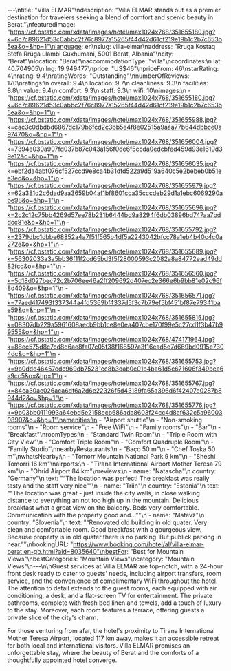 ---\ntitle: "Villa ELMAR"\ndescription: "Villa ELMAR stands out as a premier destination for travelers seeking a blend of comfort and scenic beauty in Berat."\nfeaturedImage: "https://cf.bstatic.com/xdata/images/hotel/max1024x768/351655180.jpg?k=6c7c89621d53c0abbc2f76c8977a15265f44d42d61cf219e19b1c2b7c653b5ea&o=&hp=1"\nlanguage: en\nslug: villa-elmar\naddress: "Rruga Kostaq Stefa Rruga Llambi Guxhumani, 5001 Berat, Albania"\ncity: "Berat"\nlocation: "Berat"\naccommodationType: "villa"\ncoordinates:\n  lat: 40.704905\n  lng: 19.949477\nprice: "US$46"\npriceFrom: 46\nstarRating: 4\nrating: 9.4\nratingWords: "Outstanding"\nnumberOfReviews: 170\nratings:\n  overall: 9.4\n  location: 9.7\n  cleanliness: 9.3\n  facilities: 8.8\n  value: 9.4\n  comfort: 9.3\n  staff: 9.3\n  wifi: 10\nimages:\n  - "https://cf.bstatic.com/xdata/images/hotel/max1024x768/351655180.jpg?k=6c7c89621d53c0abbc2f76c8977a15265f44d42d61cf219e19b1c2b7c653b5ea&o=&hp=1"\n  - "https://cf.bstatic.com/xdata/images/hotel/max1024x768/351655988.jpg?k=cac3c0dbdbd6867dc179b6fcd2c3bb5e4f8e02515a9aaa77b644dbbce0a97470&o=&hp=1"\n  - "https://cf.bstatic.com/xdata/images/hotel/max1024x768/351656004.jpg?k=7394e030a907fd037b87c043a156f0de6f5ccda0edcbfed459d93e1619d39e12&o=&hp=1"\n  - "https://cf.bstatic.com/xdata/images/hotel/max1024x768/351656035.jpg?k=ebf2da4abf076cf527ccd9e8ca4b31dfd522a9d519a640c5e2bebeb0b51ee3ed&o=&hp=1"\n  - "https://cf.bstatic.com/xdata/images/hotel/max1024x768/351655979.jpg?k=62a381d2c6dad9aa3659b04af1bf8601cca35cccdeb29d1a1ebc6069290abe98&o=&hp=1"\n  - "https://cf.bstatic.com/xdata/images/hotel/max1024x768/351655696.jpg?k=2c2c12c75bb4269d57ee78b231b6444bd9a8294f6db03896bd747aa7bddcc81e&o=&hp=1"\n  - "https://cf.bstatic.com/xdata/images/hotel/max1024x768/351655792.jpg?k=2379dbc1dbbe68852a4a7f51f565b4df5a2243042bfcc78a1eb4b40c4c0a272e&o=&hp=1"\n  - "https://cf.bstatic.com/xdata/images/hotel/max1024x768/351655689.jpg?k=56302033a3a5bb36f11f2cd65bd3f5f28000593c2082a8a84772ead49dd82fcd&o=&hp=1"\n  - "https://cf.bstatic.com/xdata/images/hotel/max1024x768/351656560.jpg?k=5d18d027bec72c2b706ee46a2ff209692d407ec2e366e6b9bb81e02c96f8d409&o=&hp=1"\n  - "https://cf.bstatic.com/xdata/images/hotel/max1024x768/351656571.jpg?k=77aed417493f337344a4fd5369bf4337d5f3c7b79ef5bf451bf87e79341bae59&o=&hp=1"\n  - "https://cf.bstatic.com/xdata/images/hotel/max1024x768/351655815.jpg?k=08307db229a5961608aecb9bb1ce8e0ea407cbe170f99e5c27cd1f3b47b99555&o=&hp=1"\n  - "https://cf.bstatic.com/xdata/images/hotel/max1024x768/474171964.jpg?k=88ec575d8c7cd8d6ae8fa07c05f38f168597a3f16ead5e7d669bd0915e7304dc&o=&hp=1"\n  - "https://cf.bstatic.com/xdata/images/hotel/max1024x768/351655753.jpg?k=9b0ddd46457edc969db75231ec8b3dab0e01b4ba61d5c671606f349bea6a9cc5&o=&hp=1"\n  - "https://cf.bstatic.com/xdata/images/hotel/max1024x768/351655767.jpg?k=84ca30ac026aca6df6a2d6e22326f5d43189fa65a396d6f42407e0287b8944d2&o=&hp=1"\n  - "https://cf.bstatic.com/xdata/images/hotel/max1024x768/351655776.jpg?k=9b03bb0111993a64ebd5e2158ecb686ada8603f24cc4d8af632c5a9600308907&o=&hp=1"\namenities:\n  - "Airport shuttle"\n  - "Non-smoking rooms"\n  - "Room service"\n  - "Free WiFi"\n  - "Family rooms"\n  - "Bar"\n  - "Breakfast"\nroomTypes:\n  - "Standard Twin Room"\n  - "Triple Room with City View"\n  - "Comfort Triple Room"\n  - "Comfort Quadruple Room"\n  - "Family Studio"\nnearbyRestaurants:\n  - "Baço 50 m"\n  - "Chef Toska 50 m"\nwhatsNearby:\n  - "Tomorr Mountain National Park 9 km"\n  - "Sheshi Tomorri 16 km"\nairports:\n  - "Tirana International Airport Mother Teresa 79 km"\n  - "Ohrid Airport 84 km"\nreviews:\n  - name: "Natascha"\n    country: "Germany"\n    text: "“The location was perfect! The breakfast was really tasty and the staff very nice”"\n  - name: "Triin"\n    country: "Estonia"\n    text: "“The location was great - just inside the city walls, in close walking distance to everything an not too high up in the mountain. Delicious breakfast what a great view on the balcony. Beds very comfortable. Communication with the property good and...”"\n  - name: "Matevž"\n    country: "Slovenia"\n    text: "“Renovated old building in old quater. Very clean and comfortable room. Good breakfast with a gourgeous view. Because property is in old quater there is no parking. But publick parking in near.”"\nbookingURL: "https://www.booking.com/hotel/al/villa-elmar-berat.en-gb.html?aid=8035640"\nbestFor: "Best for Mountain Views"\nbestCategories: "Mountain Views"\ncategory: "Mountain Views"\n---\n\nGuest services at Villa ELMAR are top-notch, with a 24-hour front desk ready to cater to guests' needs, including airport transfers, room service, and the convenience of complimentary WiFi throughout the hotel. The attention to detail extends to the guest rooms, each equipped with air conditioning, a desk, and a flat-screen TV for entertainment. The private bathrooms, complete with fresh bed linen and towels, add a touch of luxury to the stay. Moreover, each room features a terrace, offering guests a private slice of the city's charm.

For those venturing from afar, the hotel's proximity to Tirana International Mother Teresa Airport, located 117 km away, makes it an accessible retreat for both local and international visitors. Villa ELMAR promises an unforgettable stay, where the beauty of Berat and the comforts of a thoughtfully appointed hotel converge.